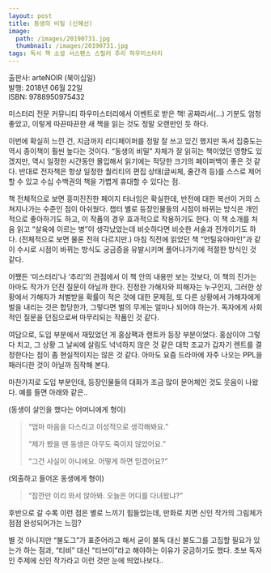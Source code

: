 ```yaml
---
layout: post
title: 동생의 비밀 (신혜선)
image:
  path: /images/20190731.jpg
  thumbnail: /images/20190731.jpg
tags: 독서 책 소설 서스펜스 스릴러 추리 하우미스터리
---
```


출판사: arteNOIR (북이십일)   
발행: 2018년 06월 22일   
ISBN: 9788950975432   


미스터리 전문 커뮤니티 하우미스터리에서 이벤트로 받은 책! 공짜라서(...) 기분도 엄청 좋았고, 이렇게 따끈따끈한 새 책을 읽는 것도 정말 오랜만인 듯 하다.


이번에 확실히 느낀 건, 지금까지 리디페이퍼를 정말 잘 쓰고 있긴 했지만 독서 집중도는 역시 종이책이 훨씬 높다는 것이다. “동생의 비밀” 자체가 잘 읽히는 책이었던 영향도 있겠지만, 역시 일정한 시간동안 몰입해서 읽기에는 적당한 크기의 페이퍼백이 좋은 것 같다. 반대로 전자책은 항상 일정한 퀄리티의 편집 상태(글씨체, 줄간격 등)를 스스로 제어할 수 있고 수십 수백권의 책을 가볍게 휴대할 수 있다는 점.


책 전체적으로 보면 흥미진진한 페이지 터너임은 확실한데, 반전에 대한 복선이 거의 스쳐지나가는 수준인 점이 아쉬웠다. 챕터 별로 등장인물들의 시점이 바뀌는 방식은 개인적으로 좋아하기도 하고, 이 작품의 경우 효과적으로 작용하기도 한다. 이 책 소개를 처음 읽고 “살육에 이르는 병”이 생각났었는데 비슷하다면 비슷한 서술과 전개이기도 하다. (전체적으로 보면 물론 전혀 다르지만.) 마침 직전에 읽었던 책 “언틸유아마인”과 같이 수시로 시점이 바뀌는 방식도 궁금증을 유발시키며 풀어나가기에 적절한 방식인 것 같다.


어쨌든 ‘미스터리’나 ‘추리’의 관점에서 이 책 안의 내용만 보는 것보다, 이 책의 진가는 아마도 작가가 던진 질문이 아닐까 한다. 진정한 가해자와 피해자는 누구인지, 그러한 상황에서 가해자가 처벌받을 확률이 적은 것에 대한 문제점, 또 다른 상황에서 가해자에게 벌을 내리는 것은 합당한가, 그렇다면 벌의 무게는 얼마나 되어야 하는가. 독자에게 사회적인 질문을 던짐으로써 마무리되는 작품인 것 같다.


여담으로, 도입 부분에서 재밌었던 게 홍삼팩과 렌트카 등장 부분이었다. 홍삼이야 그렇다 치고, 그 상황 그 날씨에 살림도 넉넉하지 않은 것 같은 대학 조교가 갑자기 렌트를 결정한다는 점이 좀 현실적이지는 않은 것 같다. 아마도 요즘 드라마에 자주 나오는 PPL을 패러디한 것이 아닐까 짐작해 본다.


마찬가지로 도입 부분인데, 등장인물들의 대화가 조금 많이 문어체인 것도 웃음이 나왔다. 예를 들면 아래와 같은..


(동생이 살인을 했다는 어머니에게 형이)

> “엄마 마음을 다스리고 이성적으로 생각해봐요.”
> 
> “제가 봤을 땐 동생은 아무도 죽이지 않았어요.”
> 
> “그건 사실이 아니에요. 어떻게 하면 믿겠어요?”


(외출하고 들어온 동생에게 형이)

> “잠깐만 이리 와서 앉아봐. 오늘은 어디를 다녀왔냐?”


후반으로 갈 수록 이런 점은 별로 느끼기 힘들었는데, 만화로 치면 신인 작가의 그림체가 점점 완성되어가는 느낌?


별 것 아니지만 “불도그”가 표준어라고 해서 굳이 불독 대신 불도그를 고집할 필요가 있는가 하는 점과, “티비” 대신 “티브이”라고 해야하는 이유가 궁금하기도 했다. 초보 독자인 주제에 신인 작가라고 이런 것만 눈에 띄었나보다..
